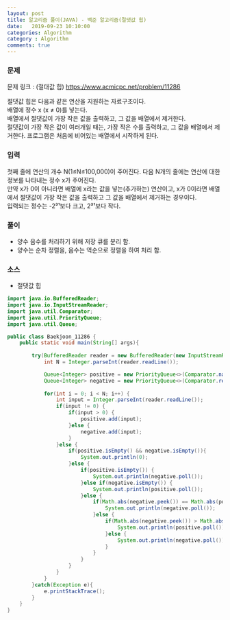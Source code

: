 ```yaml
---
layout: post
title: 알고리즘 풀이(JAVA) - 백준 알고리즘(절댓값 힙)
date:   2019-09-23 10:10:00
categories: Algorithm
category : Algorithm
comments: true 
---
```


### 문제
문제 링크 : (절대값 힙) <https://www.acmicpc.net/problem/11286>

절댓값 힙은 다음과 같은 연산을 지원하는 자료구조이다.  
배열에 정수 x (x ≠ 0)를 넣는다.  
배열에서 절댓값이 가장 작은 값을 출력하고, 그 값을 배열에서 제거한다.  
절댓값이 가장 작은 값이 여러개일 때는, 가장 작은 수를 출력하고, 그 값을 배열에서 제거한다.
프로그램은 처음에 비어있는 배열에서 시작하게 된다.

### 입력
첫째 줄에 연산의 개수 N(1≤N≤100,000)이 주어진다. 다음 N개의 줄에는 연산에 대한 정보를 나타내는 정수 x가 주어진다.  
만약 x가 0이 아니라면 배열에 x라는 값을 넣는(추가하는) 연산이고, x가 0이라면 배열에서 절댓값이 가장 작은 값을 출력하고 그 값을 배열에서 제거하는 경우이다.  
입력되는 정수는 -2³¹보다 크고, 2³¹보다 작다.


### 풀이
- 양수 음수를 처리하기 위해 저장 큐를 분리 함.
- 양수는 순차 정렬을, 음수는 역순으로 정렬을 하여 처리 함.

### 소스

- 절댓값 힙

```java
import java.io.BufferedReader;
import java.io.InputStreamReader;
import java.util.Comparator;
import java.util.PriorityQueue;
import java.util.Queue;

public class Baekjoon_11286 {
	public static void main(String[] args){
		
        try(BufferedReader reader = new BufferedReader(new InputStreamReader(System.in));){
        	int N = Integer.parseInt(reader.readLine());

        	Queue<Integer> positive = new PriorityQueue<>(Comparator.naturalOrder());
        	Queue<Integer> negative = new PriorityQueue<>(Comparator.reverseOrder());
        	
        	for(int i = 0; i < N; i++) {
        		int input = Integer.parseInt(reader.readLine());
        		if(input != 0) {
        			if(input > 0) {
        				positive.add(input);
        			}else {
        				negative.add(input);
        			}
        		}else {
	        		if(positive.isEmpty() && negative.isEmpty()){
	        			System.out.println(0);
	        		}else {
	        			if(positive.isEmpty()) {
	        				System.out.println(negative.poll());
	        			}else if(negative.isEmpty()) {
	        				System.out.println(positive.poll());
	        			}else {
	        				if(Math.abs(negative.peek()) == Math.abs(positive.peek())){
	        					System.out.println(negative.poll());
	        				}else {
	        					if(Math.abs(negative.peek()) > Math.abs(positive.peek())){
	        						System.out.println(positive.poll());
	        					}else {
	        						System.out.println(negative.poll());
	        					}
	        				}
	        			}
	        		}
        		}
        	}
        }catch(Exception e){
            e.printStackTrace();
        }
    }
}
```